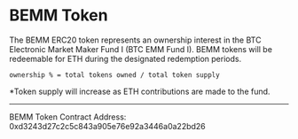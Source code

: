 # BEMM Token

The BEMM ERC20 token represents an ownership interest in the BTC Electronic Market Maker Fund I (BTC EMM Fund I). BEMM tokens will be redeemable for ETH during the designated redemption periods.
```
ownership % = total tokens owned / total token supply
```
*Token supply will increase as ETH contributions are made to the fund.

----
BEMM Token Contract Address: 0xd3243d27c2c5c843a905e76e92a3446a0a22bd26
